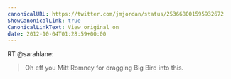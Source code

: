 ```yaml
---
canonicalURL: https://twitter.com/jmjordan/status/253668001595932672
ShowCanonicalLink: true
CanonicalLinkText: View original on
date: 2012-10-04T01:28:59+00:00
---
```

RT @sarahlane:
> Oh eff you Mitt Romney for dragging Big Bird into this.